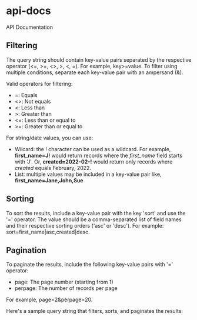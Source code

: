 # api-docs
API Documentation

## Filtering
The query string should contain key-value pairs separated by the respective operator (<=, >=, <>, >, <, =). For example, key>=value. To filter using multiple conditions, separate each key-value pair with an ampersand (&).

Valid operators for filtering:

- =: Equals
- <>: Not equals
- <: Less than
- &gt;: Greater than
- <=: Less than or equal to
- &gt;=: Greater than or equal to

For string/date values, you can use:
- Wilcard: the ! character can be used as a wildcard. For example, **first_name=J!** would return records where the *first_name* field starts with 'J'. Or, **created=2022-02-!** would return only records where *created* equals February, 2022.
- List: multiple values may be included in a key-value pair like, **first_name=Jane,John,Sue**

## Sorting
To sort the results, include a key-value pair with the key 'sort' and use the '=' operator. The value should be a comma-separated list of field names and their respective sorting orders ('asc' or 'desc'). For example: sort=first_name|asc,created|desc.

## Pagination
To paginate the results, include the following key-value pairs with '=' operator:

- page: The page number (starting from 1)
- perpage: The number of records per page

For example, page=2&perpage=20.

Here's a sample query string that filters, sorts, and paginates the results:

